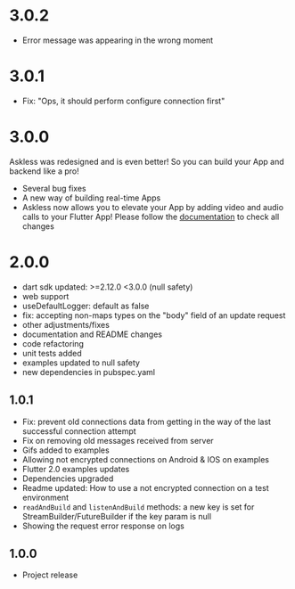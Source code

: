 # 3.0.2
- Error message was appearing in the wrong moment

# 3.0.1
- Fix: "Ops, it should perform configure connection first"

# 3.0.0
Askless was redesigned and is even better! So you can build your App and backend like a pro!
- Several bug fixes
- A new way of building real-time Apps
- Askless now allows you to elevate your App by adding video and audio calls to your Flutter App! 
Please follow the [documentation](./documentation.md) to check all changes

# 2.0.0
- dart sdk updated: >=2.12.0 <3.0.0 (null safety)
- web support
- useDefaultLogger: default as false 
- fix: accepting non-maps types on the "body" field of an update request
- other adjustments/fixes
- documentation and README changes
- code refactoring 
- unit tests added
- examples updated to null safety
- new dependencies in pubspec.yaml

## 1.0.1

- Fix: prevent old connections data from getting in the way of the last successful connection attempt
- Fix on removing old messages received from server
- Gifs added to examples
- Allowing not encrypted connections on Android & IOS on examples
- Flutter 2.0 examples updates
- Dependencies upgraded
- Readme updated: How to use a not encrypted connection on a test environment
- `readAndBuild` and `listenAndBuild` methods: a new key is set for StreamBuilder/FutureBuilder if the key param is null
- Showing the request error response on logs

## 1.0.0

 - Project release
